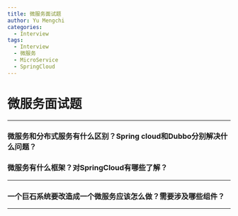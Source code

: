 ```yaml
---
title: 微服务面试题
author: Yu Mengchi
categories:
  - Interview 
tags:
  - Interview
  - 微服务
  - MicroService
  - SpringCloud
---
```

  
# 微服务面试题

---

### 微服务和分布式服务有什么区别？Spring cloud和Dubbo分别解决什么问题？



### 微服务有什么框架？对SpringCloud有哪些了解？


---

### 一个巨石系统要改造成一个微服务应该怎么做？需要涉及哪些组件？

---
